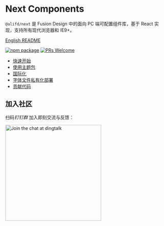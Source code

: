 # Next Components

`@alifd/next` 是 Fusion Design 中的面向 PC 端可配置组件库，基于  React 实现，支持所有现代浏览器和 IE9+。

[English README](./README.en-us.md)

[![npm package](https://img.shields.io/npm/v/@alifd/next.svg?style=flat-square)](https://www.npmjs.org/package/@alifd/next)
[![PRs Welcome](https://img.shields.io/badge/PRs-welcome-brightgreen.svg?style=flat-square)](http://makeapullrequest.com)


* [快速开始](./site/zh-cn/quick-start.md)
* [使用主题包](./site/zh-cn/theme.md)
* [国际化](./site/zh-cn/i18n.md)
* [字体文件私有化部署](./site/zh-cn/font-deploy.md)
* [贡献代码](./site/zh-cn/contributing.md)

## 加入社区

扫码*钉钉群* 加入即刻交流与反馈：

<img alt="Join the chat at dingtalk" src="https://img.alicdn.com/tfs/TB1ayWlbhYaK1RjSZFnXXa80pXa-750-990.png" width="300">

